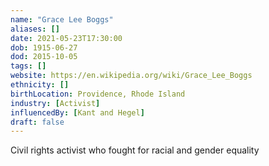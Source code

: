 ```yaml
---
name: "Grace Lee Boggs"
aliases: []
date: 2021-05-23T17:30:00
dob: 1915-06-27
dod: 2015-10-05
tags: []
website: https://en.wikipedia.org/wiki/Grace_Lee_Boggs
ethnicity: []
birthLocation: Providence, Rhode Island
industry: [Activist]
influencedBy: [Kant and Hegel]
draft: false
---
```


Civil rights activist who fought for racial and gender equality
